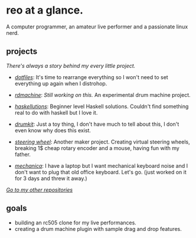 <h1>reo at a glance.</h1>

A computer programmer, an amateur live performer and a passionate linux nerd.

<h2>projects</h2>

_There's always a story behind my every little project._

- [_dotfiles_](https://github.com/ramazanemreosmanoglu/dotfiles): It's time to rearrange everything so I won't need to set everything up again when I distrohop.

- [_rdmachine_](https://github.com/ramazanemreosmanoglu/rdmachine): _Still working on this._ An experimental drum machine project.

- [_haskellutions_](https://github.com/ramazanemreosmanoglu/haskellutions): Beginner level Haskell solutions. Couldn't find something real to do with haskell but I love it.

- [_drumkit_](https://github.com/ramazanemreosmanoglu/drumkit): Just a toy thing, I don't have much to tell about this, I don't even know why does this exist.

- [_steering wheel_](https://github.com/ramazanemreosmanoglu/steering-wheel): Another maker project. Creating virtual steering wheels, breaking 1$ cheap rotary encoder and a mouse, having fun with my father.

- [_mechanica_](https://github.com/ramazanemreosmanoglu/mechanica): I have a laptop but I want mechanical keyboard noise and I don't want to plug that old office keyboard. Let's go. (just worked on it for 3 days and threw it away.)

[_Go to my other repositories_](https://github.com/ramazanemreosmanoglu?tab=repositories)

<h2>goals</h2>

- building an rc505 clone for my live performances.
- creating a drum machine plugin with sample drag and drop features.
